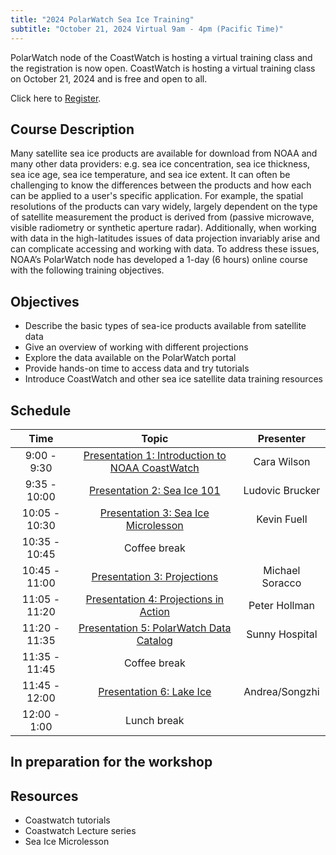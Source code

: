 ```yaml
---
title: "2024 PolarWatch Sea Ice Training"
subtitle: "October 21, 2024 Virtual 9am - 4pm (Pacific Time)"
---
```


PolarWatch node of the CoastWatch is hosting a virtual training class and the registration is now open. 
CoastWatch is hosting a virtual training class on October 21, 2024 and is free and open to all. 

Click here to [Register](https://lp.constantcontactpages.com/ev/reg/78xuhzs/lp/e266250c-b995-44e4-841e-97b4cc22bbec).


## Course Description
Many satellite sea ice products are available for download from NOAA and many other data providers: e.g. sea ice concentration, sea ice thickness, sea ice age, sea ice temperature, and sea ice extent. It can often be challenging to know the differences between the products and how each can be applied to a user's specific application. For example, the spatial resolutions of the products can vary widely, largely dependent on the type of satellite measurement the product is derived from (passive microwave, visible radiometry or synthetic aperture radar). Additionally, when working with data in the high-latitudes issues of data projection invariably arise and can complicate accessing and working with data. To address these issues, NOAA’s PolarWatch node has developed a 1-day (6 hours) online course with the following training objectives.

## Objectives
* Describe the basic types of sea-ice products available from satellite data
* Give an overview of working with different projections
* Explore the data available on the PolarWatch portal
* Provide hands-on time to access data and try tutorials
* Introduce CoastWatch and other sea ice satellite data training resources

## Schedule

| Time          | Topic                                                                         | Presenter                    |
|:-------------:|:-----------------------------------------------------------------------------:|:----------------------------:|
| 9:00 - 9:30 | [Presentation 1: Introduction to NOAA CoastWatch](presentation1.qmd)                 | Cara Wilson          |
| 9:35 - 10:00 | [Presentation 2: Sea Ice 101](presentation2.qmd)     | Ludovic Brucker                |
| 10:05 - 10:30 | [Presentation 3: Sea Ice Microlesson](presentation3.qmd)     | Kevin Fuell               |
| 10:35 - 10:45  | Coffee break                                                                  |                              |
| 10:45 - 11:00 | [Presentation 3: Projections](presentation4.qmd)     | Michael Soracco             |
| 11:05 - 11:20 | [Presentation 4: Projections in Action](presentation5.qmd)     | Peter Hollman             |
| 11:20 - 11:35 | [Presentation 5: PolarWatch Data Catalog](presentation6.qmd)     | Sunny Hospital            |
| 11:35 - 11:45  | Coffee break                                                                  |     
| 11:45 - 12:00 | [Presentation 6: Lake Ice](presentation7.qmd)     | Andrea/Songzhi          |
| 12:00 - 1:00  | Lunch break                                                                   |                              |



## In preparation for the workshop

## Resources
- Coastwatch tutorials
- Coastwatch Lecture series
- Sea Ice Microlesson